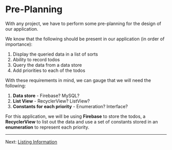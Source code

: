 # Pre-Planning
With any project, we have to perform some pre-planning for the design of our application.

We know that the following should be present in our application (in order of importance):

1. Display the queried data in a list of sorts
2. Ability to record todos
3. Query the data from a data store
4. Add priorities to each of the todos

With these requirements in mind, we can gauge that we will need the following:

1. **Data store** - Firebase? MySQL?
2. **List View** - RecyclerView? ListView?
3. **Constants for each priority** - Enumeration? Interface?

For this application, we will be using **Firebase** to store the todos, a **RecyclerView** to list out the data and use a set of constants stored in an **enumeration** to represent each priority.

***

Next: [Listing Information](listing_information.md)